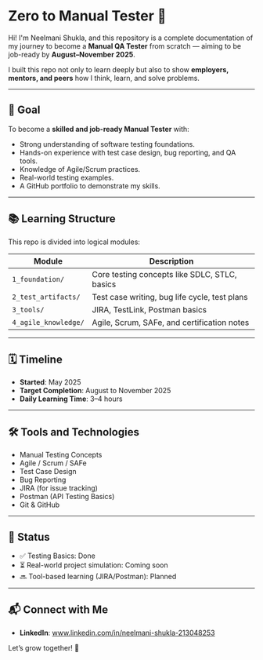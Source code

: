 # Zero to Manual Tester 🚀

Hi! I'm Neelmani Shukla, and this repository is a complete documentation of my journey to become a **Manual QA Tester** from scratch — aiming to be job-ready by **August–November 2025**.

I built this repo not only to learn deeply but also to show **employers, mentors, and peers** how I think, learn, and solve problems.

---

## 📍 Goal

To become a **skilled and job-ready Manual Tester** with:

- Strong understanding of software testing foundations.
- Hands-on experience with test case design, bug reporting, and QA tools.
- Knowledge of Agile/Scrum practices.
- Real-world testing examples.
- A GitHub portfolio to demonstrate my skills.

---

## 📚 Learning Structure

This repo is divided into logical modules:

| Module               | Description                                      |
|----------------------|--------------------------------------------------|
| `1_foundation/`      | Core testing concepts like SDLC, STLC, basics    |
| `2_test_artifacts/`  | Test case writing, bug life cycle, test plans    |
| `3_tools/`           | JIRA, TestLink, Postman basics                   |
| `4_agile_knowledge/` | Agile, Scrum, SAFe, and certification notes      |

---

## 🗓️ Timeline

- **Started**: May 2025
- **Target Completion**: August to November 2025
- **Daily Learning Time**: 3–4 hours

---

## 🛠️ Tools and Technologies

- Manual Testing Concepts  
- Agile / Scrum / SAFe  
- Test Case Design  
- Bug Reporting  
- JIRA (for issue tracking)  
- Postman (API Testing Basics)  
- Git & GitHub  

---

## 📌 Status

- ✅ Testing Basics: Done
- ⏳ Real-world project simulation: Coming soon  
- 🔜 Tool-based learning (JIRA/Postman): Planned

---

## 📬 Connect with Me

- **LinkedIn**: www.linkedin.com/in/neelmani-shukla-213048253  
 
Let’s grow together! 🌱

